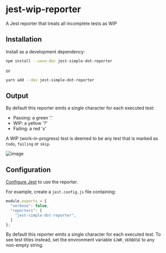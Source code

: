 # jest-wip-reporter
A Jest reporter that treats all incomplete tests as WIP

## Installation

Install as a development dependency:

```bash
npm install --save-dev jest-simple-dot-reporter
```

or

```bash
yarn add --dev jest-simple-dot-reporter
```

## Output

By default this reporter emits a single character for each executed test:
- Passing: a green '.'
- WIP: a yellow '?'
- Failing: a red 'x'

A WIP (work-in-progress) test is deemed to be any test that is marked as `todo`, `failing` or `skip`.

![image](https://github.com/kevinrutherford/jest-wip-reporter/assets/23290/b4a68372-19cc-481e-89e9-2e50203ac4e3)

## Configuration

[Configure Jest](https://facebook.github.io/jest/docs/en/configuration.html) to use the reporter.

For example, create a `jest.config.js` file containing:

```javascript
module.exports = {
  "verbose": false,
  "reporters": [
    "jest-simple-dot-reporter",
  ]
};
```

By default this reporter emits a single character for each executed test.
To see test titles instead, set the environment variable `$JWR_VERBOSE` to any non-empty string.

